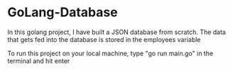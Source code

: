 # GoLang-Database

In this golang project, I have built a JSON database from scratch. The data that gets fed into the database is stored in the employees variable

To run this project on your local machine, type "go run main.go" in the terminal and hit enter
